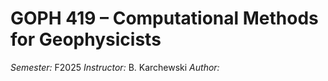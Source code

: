# GOPH 419 – Computational Methods for Geophysicists
*Semester:* F2025
*Instructor:* B. Karchewski
*Author:* <Ava Keerak>